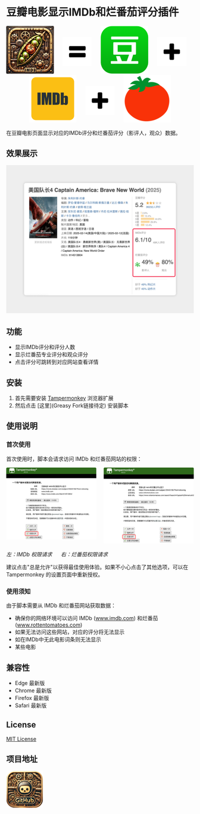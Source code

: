 # 豆瓣电影显示IMDb和烂番茄评分插件

<div align="center">
<img src="assets/icon/alternatives/icon_original.png" width="128" height="128"/>
<img src="assets/icon/equals.png" width="78" height="78" style="margin: 20px 20px;"/>
<img src="assets/icon/douban.png" width="128" height="128"/>
<img src="assets/icon/plus.png" width="78" height="78" style="margin: 20px 20px;"/>
<img src="assets/icon/imdb.png" width="128" height="128"/>
<img src="assets/icon/plus.png" width="78" height="78" style="margin: 20px 20px; "/>
<img src="assets/icon/rottentomatoes.png" width="128" height="128"/>
</div>

在豆瓣电影页面显示对应的IMDb评分和烂番茄评分（影评人，观众）数据。

## 效果展示

![效果展示](assets/screenshots/v1/preview.png)

## 功能
- 显示IMDb评分和评分人数
- 显示烂番茄专业评分和观众评分
- 点击评分可跳转到对应网站查看详情

## 安装
1. 首先需要安装 [Tampermonkey](https://www.tampermonkey.net/) 浏览器扩展
2. 然后点击 [这里](Greasy Fork链接待定) 安装脚本

## 使用说明

### 首次使用
首次使用时，脚本会请求访问 IMDb 和烂番茄网站的权限：


<div style="display: flex; align-items: flex-start; gap: 20px;">
  <div>
    <img src="assets/screenshots/permission-imdb.png" width="400"/>
  </div>
  <div>
    <img src="assets/screenshots/permission-rottentomatoes.png" width="400"/>
  </div>
</div>

<p>
  <em>左：IMDb 权限请求 &nbsp;&nbsp;&nbsp;&nbsp; 右：烂番茄权限请求</em>
</p>

建议点击"总是允许"以获得最佳使用体验。如果不小心点击了其他选项，可以在 Tampermonkey 的设置页面中重新授权。

### 使用须知
由于脚本需要从 IMDb 和烂番茄网站获取数据：
- 确保你的网络环境可以访问 IMDb (www.imdb.com) 和烂番茄 (www.rottentomatoes.com)
- 如果无法访问这些网站，对应的评分将无法显示
- 如在IMDb中无此电影词条则无法显示
- 某些电影

## 兼容性
- Edge 最新版
- Chrome 最新版
- Firefox 最新版
- Safari 最新版

## License
[MIT License](LICENSE)

## 项目地址
<a href="https://github.com/fisheepx/douban-imdb-rt" target="_blank">
    <img src="assets/icon/github.png" width="99" height="99"/>
</a>